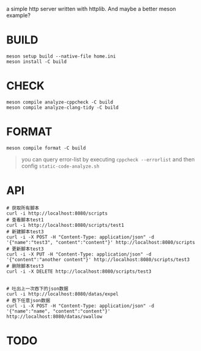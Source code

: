 a simple http server written with httplib. And maybe a better meson example?
# BUILD
```shell
meson setup build --native-file home.ini
meson install -C build
```

# CHECK
```shell
meson compile analyze-cppcheck -C build
meson compile analyze-clang-tidy -C build
```

# FORMAT
```shell
meson compile format -C build
```

> you can query error-list by executing `cppcheck --errorlist` and then config `static-code-analyze.sh`

# API
```shell
# 获取所有脚本
curl -i http://localhost:8080/scripts
# 查看脚本test1
curl -i http://localhost:8080/scripts/test1
# 新建脚本test3
curl -i -X POST -H "Content-Type: application/json" -d '{"name":"test3", "content":"content"}' http://localhost:8080/scripts
# 更新脚本test3
curl -i -X PUT -H "Content-Type: application/json" -d '{"content":"another content"}' http://localhost:8080/scripts/test3
# 删除脚本test3
curl -i -X DELETE http://localhost:8080/scripts/test3


# 吐出上一次吞下的json数据
curl -i http://localhost:8080/datas/expel
# 吞下任意json数据
curl -i -X POST -H "Content-Type: application/json" -d '{"name":"name", "content":"content"}' http://localhost:8080/datas/swallow
```

# TODO
